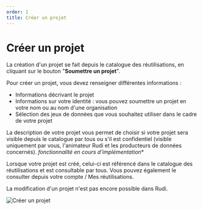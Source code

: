```yaml
---
order: 1
title: Créer un projet
---
```


# Créer un projet

La création d'un projet se fait depuis le catalogue des réutilisations, en cliquant sur le bouton "**Soumettre un projet**". 

Pour créer un projet, vous devez renseigner différentes informations :
- Informations décrivant le projet 
- Informations sur votre identité : vous pouvez soumettre un projet en votre nom ou au nom d'une organisation
- Sélection des jeux de données que vous souhaitez utiliser dans le cadre de votre projet

La description de votre projet vous permet de choisir si votre projet sera visible depuis le catalogue par tous ou s'il est confidentiel (visible uniquement par vous, l'animateur Rudi et les producteurs de données concernés). *fonctionnalité en cours d'implémentation**

Lorsque votre projet est créé, celui-ci est référencé dans le catalogue des réutilisations et est consultable par tous. Vous pouvez également le consulter depuis votre compte / Mes réutilisations.

La modification d'un projet n'est pas encore possible dans Rudi.

![Créer un projet]({{site.url}}/assets/images/restricted-data/create-project.png)

